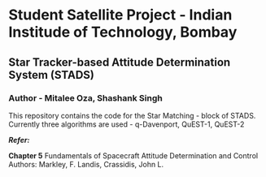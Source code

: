# Student Satellite Project - Indian Institude of Technology, Bombay

## Star Tracker-based Attitude Determination System (STADS)

### Author - Mitalee Oza, Shashank Singh 

This repository contains the code for the Star Matching - block of STADS.
Currently three algorithms are used - q-Davenport, QuEST-1, QuEST-2

***Refer:***

**Chapter 5**
Fundamentals of Spacecraft Attitude Determination and Control
Authors: Markley, F. Landis, Crassidis, John L.

